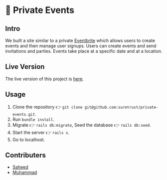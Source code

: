 # 🎊 Private Events

## Intro
We built a site similar to a private [Eventbrite](http://www.eventbrite.com/) which allows users to create events and then manage user signups. Users can create events and send invitations and parties. Events take place at a specific date and at a location.

## Live Version
The live version of this project is [here](https://eventsio.herokuapp.com/events).

## Usage
1. Clone the repository 👉 `git clone git@github.com:suretrust/private-events.git`.
2. Run `bundle install`.
3. Migrate 👉 `rails db:migrate`, Seed the database 👉 `rails db:seed`.
4. Start the server 👉 `rails s`.
5. Go to localhost.

## Contributers
- [Saheed](https://github.com/suretrust)
- [Muhammad](https://github.com/mosaaleb)
